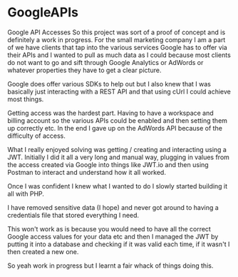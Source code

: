 # GoogleAPIs
Google API Accesses
So this project was sort of a proof of concept and is definitely a work in progress. For the small marketing company I am a part of we have clients that tap into the various services Google has to offer via their APIs and I wanted to pull as much data as I could because most clients do not want to go and sift through Google Analytics or AdWords or whatever properties they have to get a clear picture.

Google does offer various SDKs to help out but I also knew that I was basically just interacting with a REST API and that using cUrl I could achieve most things.

Getting access was the hardest part. Having to have a workspace and billing account so the various APIs could be enabled and then setting them up correctly etc. In the end I gave up on the AdWords API because of the difficulty of access.

What I really enjoyed solving was getting / creating and interacting using a JWT. Initially I did it all a very long and manual way, plugging in values from the access created via Google into things like JWT.io and then using Postman to interact and understand how it all worked.

Once I was confident I knew what I wanted to do I slowly started building it all with PHP.

I have removed sensitive data (I hope) and never got around to having a credentials file that stored everything I need.

This won't work as is because you would need to have all the correct Google access values for your data etc and then I managed the JWT by putting it into a database and checking if it was valid each time, if it wasn't I then created a new one. 

So yeah work in progress but I learnt a fair whack of things doing this.
